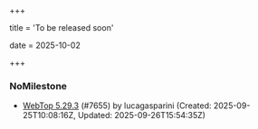 +++

title = 'To be released soon'

date = 2025-10-02

+++

### NoMilestone

- [WebTop 5.29.3](https://github.com/NethServer/dev/issues/7655) (#7655) by lucagasparini (Created: 2025-09-25T10:08:16Z, Updated: 2025-09-26T15:54:35Z)

